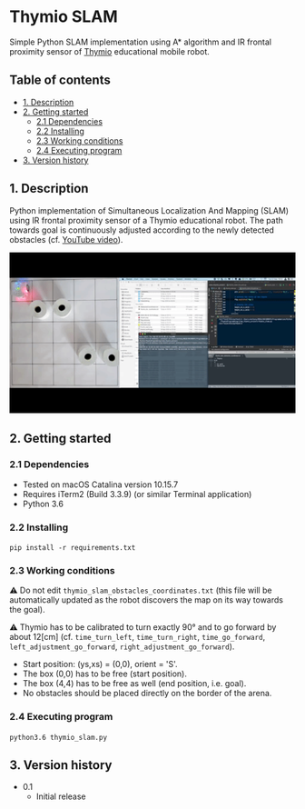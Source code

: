 # Thymio SLAM<!-- omit in toc -->

Simple Python SLAM implementation using A* algorithm and IR frontal proximity sensor of [Thymio](https://www.thymio.org/) educational mobile robot.

## Table of contents<!-- omit in toc -->

- [1. Description](#1-description)
- [2. Getting started](#2-getting-started)
  - [2.1 Dependencies](#21-dependencies)
  - [2.2 Installing](#22-installing)
  - [2.3 Working conditions](#23-working-conditions)
  - [2.4 Executing program](#24-executing-program)
- [3. Version history](#3-version-history)

<!-- toc -->

## 1. Description

Python implementation of Simultaneous Localization And Mapping (SLAM) using IR frontal proximity sensor of a Thymio educational robot. The path towards goal is continuously adjusted according to the newly detected obstacles (cf. [YouTube video](https://www.youtube.com/watch?v=Nnsx8-H72Wk)).

<img src="thymio_slam_gif.gif" alt="thymio_slam_gif" style="width: 640px;"/>

## 2. Getting started

### 2.1 Dependencies

- Tested on macOS Catalina version 10.15.7
- Requires iTerm2 (Build 3.3.9) (or similar Terminal application)
- Python 3.6

### 2.2 Installing

`pip install -r requirements.txt`

### 2.3 Working conditions

⚠️ Do not edit `thymio_slam_obstacles_coordinates.txt` (this file will be automatically updated as the robot discovers the map on its way towards the goal).

⚠️ Thymio has to be calibrated to turn exactly 90° and to go forward by about 12[cm] (cf. `time_turn_left`, `time_turn_right`, `time_go_forward`, `left_adjustment_go_forward`, `right_adjustment_go_forward`).

- Start position: (ys,xs) = (0,0), orient = 'S'.
- The box (0,0) has to be free (start position).
- The box (4,4) has to be free as well (end position, i.e. goal).
- No obstacles should be placed directly on the border of the arena.

### 2.4 Executing program

`python3.6 thymio_slam.py`

## 3. Version history

- 0.1
  - Initial release
